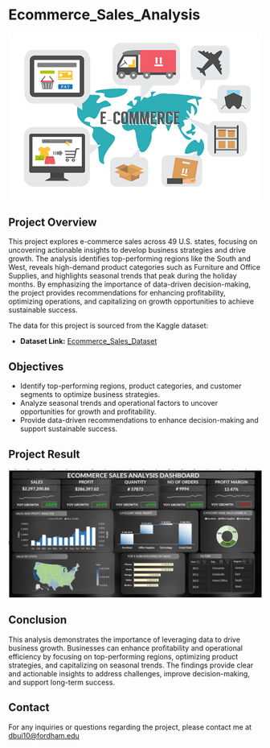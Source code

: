 # Ecommerce_Sales_Analysis

![](https://github.com/DQuanBui/Ecommerce_Sales_Analysis/blob/main/ecommerce.jpg)

## Project Overview
This project explores e-commerce sales across 49 U.S. states, focusing on uncovering actionable insights to develop business strategies and drive growth. The analysis identifies top-performing regions like the South and West, reveals high-demand product categories such as Furniture and Office Supplies, and highlights seasonal trends that peak during the holiday months. By emphasizing the importance of data-driven decision-making, the project provides recommendations for enhancing profitability, optimizing operations, and capitalizing on growth opportunities to achieve sustainable success.

The data for this project is sourced from the Kaggle dataset:

- **Dataset Link:** [Ecommerce_Sales_Dataset](https://github.com/DQuanBui/Ecommerce_Sales_Analysis/blob/main/Ecommerce_Sales_dataset.xlsx)

## Objectives

- Identify top-performing regions, product categories, and customer segments to optimize business strategies.
- Analyze seasonal trends and operational factors to uncover opportunities for growth and profitability.
- Provide data-driven recommendations to enhance decision-making and support sustainable success.

## Project Result
![](https://github.com/DQuanBui/Ecommerce_Sales_Analysis/blob/main/Dashboard.png) 

## Conclusion
This analysis demonstrates the importance of leveraging data to drive business growth. Businesses can enhance profitability and operational efficiency by focusing on top-performing regions, optimizing product strategies, and capitalizing on seasonal trends. The findings provide clear and actionable insights to address challenges, improve decision-making, and support long-term success.

## Contact
For any inquiries or questions regarding the project, please contact me at dbui10@fordham.edu
